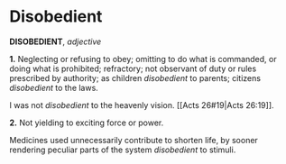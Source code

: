 # Disobedient

**DISOBEDIENT**, _adjective_

**1.** Neglecting or refusing to obey; omitting to do what is commanded, or doing what is prohibited; refractory; not observant of duty or rules prescribed by authority; as children _disobedient_ to parents; citizens _disobedient_ to the laws.

I was not _disobedient_ to the heavenly vision. [[Acts 26#19|Acts 26:19]].

**2.** Not yielding to exciting force or power.

Medicines used unnecessarily contribute to shorten life, by sooner rendering peculiar parts of the system _disobedient_ to stimuli.